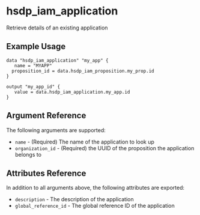 # hsdp_iam_application

Retrieve details of an existing application

## Example Usage

```hcl
data "hsdp_iam_application" "my_app" {
   name = "MYAPP"
  proposition_id = data.hsdp_iam_proposition.my_prop.id
}
```

```hcl
output "my_app_id" {
   value = data.hsdp_iam_application.my_app.id
}
```

## Argument Reference

The following arguments are supported:

* `name` - (Required) The name of the application to look up
* `organization_id` - (Required) the UUID of the proposition the application belongs to

## Attributes Reference

In addition to all arguments above, the following attributes are exported:

* `description` - The description of the application
* `global_reference_id` - The global reference ID of the application
